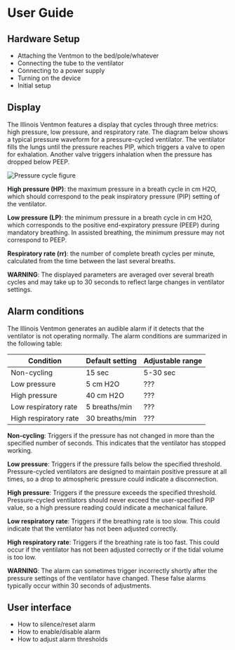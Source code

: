 # User Guide

## Hardware Setup
- Attaching the Ventmon to the bed/pole/whatever
- Connecting the tube to the ventilator
- Connecting to a power supply
- Turning on the device
- Initial setup

## Display
The Illinois Ventmon features a display that cycles through three metrics: high pressure, low pressure, and respiratory rate. The diagram below shows a typical pressure waveform for a pressure-cycled ventilator. The ventilator fills the lungs until the pressure reaches PIP, which triggers a valve to open for exhalation. Another valve triggers inhalation when the pressure has dropped below PEEP.

![Pressure cycle figure](pictures/pressure_diagram.png)

**High pressure (HP)**: the maximum pressure in a breath cycle in cm H2O, which should correspond to the peak inspiratory pressure (PIP) setting of the ventilator.

**Low pressure (LP)**: the minimum pressure in a breath cycle in cm H2O, which corresponds to the positive end-expiratory pressure (PEEP) during mandatory breathing. In assisted breathing, the minimum pressure may not correspond to PEEP.

**Respiratory rate (rr)**: the number of complete breath cycles per minute, calculated from the time between the last several breaths.

**WARNING**: The displayed parameters are averaged over several breath cycles and may take up to 30 seconds to reflect large changes in ventilator settings.

## Alarm conditions
The Illinois Ventmon generates an audible alarm if it detects that the ventilator is not operating normally. The alarm conditions are summarized in the following table:

Condition |	Default setting |	Adjustable range
--------- | --------------- | ---------------
Non-cycling | 15 sec | 5-30 sec
Low pressure | 5 cm H2O | ???
High pressure | 40 cm H2O | ???
Low respiratory rate | 5 breaths/min | ???
High respiratory rate | 30 breaths/min | ???

**Non-cycling**: Triggers if the pressure has not changed in more than the specified number of seconds. This indicates that the ventilator has stopped working.

**Low pressure**: Triggers if the pressure falls below the specified threshold. Pressure-cycled ventilators are designed to maintain positive pressure at all times, so a drop to atmospheric pressure could indicate a disconnection.

**High pressure**: Triggers if the pressure exceeds the specified threshold. Pressure-cycled ventilators should never exceed the user-specified PIP value, so a high pressure reading could indicate a mechanical failure.

**Low respiratory rate**: Triggers if the breathing rate is too slow. This could indicate that the ventilator has not been adjusted correctly.

**High respiratory rate**: Triggers if the breathing rate is too fast. This could occur if the ventilator has not been adjusted correctly or if the tidal volume is too low.

**WARNING**: The alarm can sometimes trigger incorrectly shortly after the pressure settings of the ventilator have changed. These false alarms typically occur within 30 seconds of adjustments.

## User interface
- How to silence/reset alarm
- How to enable/disable alarm
- How to adjust alarm thresholds
